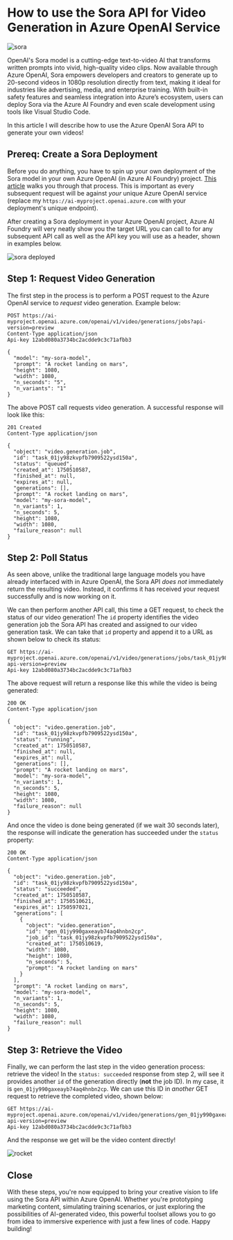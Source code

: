 # How to use the Sora API for Video Generation in Azure OpenAI Service
![sora](https://i.imgur.com/hDMSTZR.png)

OpenAI's Sora model is a cutting-edge text-to-video AI that transforms written prompts into vivid, high-quality video clips. Now available through Azure OpenAI, Sora empowers developers and creators to generate up to 20-second videos in 1080p resolution directly from text, making it ideal for industries like advertising, media, and enterprise training. With built-in safety features and seamless integration into Azure’s ecosystem, users can deploy Sora via the Azure AI Foundry and even scale development using tools like Visual Studio Code. 

In this article I will describe how to use the Azure OpenAI Sora API to generate your own videos!

## Prereq: Create a Sora Deployment
Before you do anything, you have to spin up your own deployment of the Sora model in your own Azure OpenAI (in Azure AI Foundry) project. [This article](https://learn.microsoft.com/en-us/azure/ai-services/openai/how-to/create-resource?pivots=web-portal) walks you through that process. This is important as every subsequent request will be against *your* unique Azure OpenAI service (replace my `https://ai-myproject.openai.azure.com` with your deployment's unique endpoint).

After creating a Sora deployment in your Azure OpenAI project, Azure AI Foundry will very neatly show you the target URL you can call to for any subsequent API call as well as the API key you will use as a header, shown in examples below.

![sora deployed](https://i.imgur.com/O08FVoh.png)

## Step 1: Request Video Generation
The first step in the process is to perform a POST request to the Azure OpenAI service to *request* video generation. Example below:

```
POST https://ai-myproject.openai.azure.com/openai/v1/video/generations/jobs?api-version=preview
Content-Type application/json
Api-key 12abd080a3734bc2acdde9c3c71afbb3

{
  "model": "my-sora-model",
  "prompt": "A rocket landing on mars",
  "height": 1080,
  "width": 1080,
  "n_seconds": "5",
  "n_variants": "1"
}
```

The above POST call requests video generation. A successful response will look like this:

```
201 Created
Content-Type application/json

{
  "object": "video.generation.job",
  "id": "task_01jy98zkvpfb7909522ysd150a",
  "status": "queued",
  "created_at": 1750510587,
  "finished_at": null,
  "expires_at": null,
  "generations": [],
  "prompt": "A rocket landing on mars",
  "model": "my-sora-model",
  "n_variants": 1,
  "n_seconds": 5,
  "height": 1080,
  "width": 1080,
  "failure_reason": null
}
```

## Step 2: Poll Status
As seen above, unlike the traditional large language models you have already interfaced with in Azure OpenAI, the Sora API *does not* immediately return the resulting video. Instead, it confirms it has received your request successfully and is now working on it.

We can then perform another API call, this time a GET request, to check the status of our video generation! The `id` property identifies the video generation job the Sora API has created and assigned to our video generation task. We can take that `id` property and append it to a URL as shown below to check its status:

```
GET https://ai-myproject.openai.azure.com/openai/v1/video/generations/jobs/task_01jy98zkvpfb7909522ysd150a?api-version=preview
Api-key 12abd080a3734bc2acdde9c3c71afbb3
```

The above request will return a response like this while the video is being generated:

```
200 OK
Content-Type application/json

{
  "object": "video.generation.job",
  "id": "task_01jy98zkvpfb7909522ysd150a",
  "status": "running",
  "created_at": 1750510587,
  "finished_at": null,
  "expires_at": null,
  "generations": [],
  "prompt": "A rocket landing on mars",
  "model": "my-sora-model",
  "n_variants": 1,
  "n_seconds": 5,
  "height": 1080,
  "width": 1080,
  "failure_reason": null
}
```

And once the video is done being generated (if we wait 30 seconds later), the response will indicate the generation has succeeded under the `status` property:

```
200 OK
Content-Type application/json

{
  "object": "video.generation.job",
  "id": "task_01jy98zkvpfb7909522ysd150a",
  "status": "succeeded",
  "created_at": 1750510587,
  "finished_at": 1750510621,
  "expires_at": 1750597021,
  "generations": [
    {
      "object": "video.generation",
      "id": "gen_01jy990gaxeayb74aq4hnbn2cp",
      "job_id": "task_01jy98zkvpfb7909522ysd150a",
      "created_at": 1750510619,
      "width": 1080,
      "height": 1080,
      "n_seconds": 5,
      "prompt": "A rocket landing on mars"
    }
  ],
  "prompt": "A rocket landing on mars",
  "model": "my-sora-model",
  "n_variants": 1,
  "n_seconds": 5,
  "height": 1080,
  "width": 1080,
  "failure_reason": null
}
```

## Step 3: Retrieve the Video
Finally, we can perform the last step in the video generation process: retrieve the video! In the `status: succeeded` response from step 2, will see it provides another `id` of the generation directly (**not** the job ID). In my case, it is `gen_01jy990gaxeayb74aq4hnbn2cp`. We can use this ID in *another* GET request to retrieve the completed video, shown below:

```
GET https://ai-myproject.openai.azure.com/openai/v1/video/generations/gen_01jy990gaxeayb74aq4hnbn2cp/content/video?api-version=preview
Api-key 12abd080a3734bc2acdde9c3c71afbb3
```

And the response we get will be the video content directly!

![rocket](https://i.imgur.com/EUIfct0.png)

## Close
With these steps, you're now equipped to bring your creative vision to life using the Sora API within Azure OpenAI. Whether you're prototyping marketing content, simulating training scenarios, or just exploring the possibilities of AI-generated video, this powerful toolset allows you to go from idea to immersive experience with just a few lines of code. Happy building!